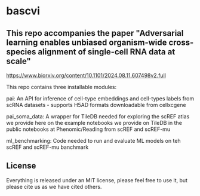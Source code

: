 # bascvi

## This repo accompanies the paper "Adversarial learning enables unbiased organism-wide cross-species alignment of single-cell RNA data at scale"

https://www.biorxiv.org/content/10.1101/2024.08.11.607498v2.full

This repo contains three installable modules:

pai: An API for inference of cell-type embeddings and cell-types labels from scRNA datasets - supports H5AD formats downloadable from cellxcgene

pai_soma_data: A wrapper for TileDB needed for exploring the scREF atlas we provide here on the example notebooks we provide on TileDB in the public notebooks at Phenomic/Reading from scREF and scREF-mu

ml_benchmarking: Code needed to run and evaluate ML models on teh scREF and scREF-mu banchmark

## License

Everything is released under an MIT license, please feel free to use it, but please cite us as we have cited others.
